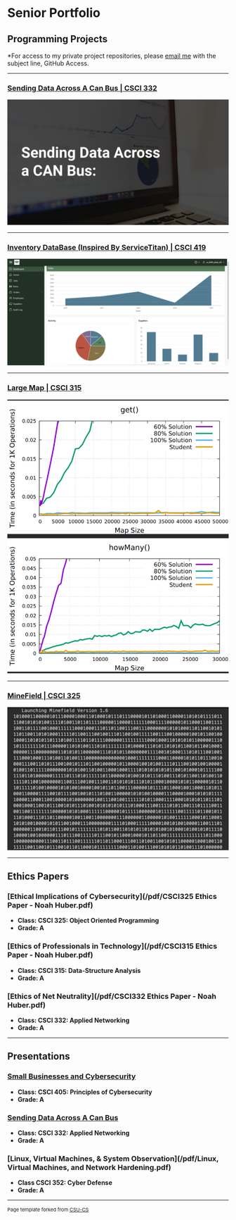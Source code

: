 Senior Portfolio
=========

Programming Projects
--------------------

*For access to my private project repositories, please [email me](mailto:hubercnoah@gmail.com?subject=GitHub%20Access) with the subject line, GitHub Access.

---
### [Sending Data Across A Can Bus | CSCI 332](CanBus.md)

![CanBus](images/CanBusIMG.png)

---
### [Inventory DataBase (Inspired By ServiceTitan) | CSCI 419](Inventory.md)

![Inventory Database](images/DatabaseIMG.png)

---
### [Large Map | CSCI 315](Map.md)

![Large Map](images/MAP.png)

---
### [MineField | CSCI 325](Minefield.md)

![Minefield](images/Minefield1IMG.png)

---

Ethics Papers
-------------

### [Ethical Implications of Cybersecurity](/pdf/CSCI325 Ethics Paper - Noah Huber.pdf)

-   **Class: CSCI 325: Object Oriented Programming**  
-   **Grade: A**

### [Ethics of Professionals in Technology](/pdf/CSCI315 Ethics Paper - Noah Huber.pdf)

-   **Class: CSCI 315: Data-Structure Analysis** 
-   **Grade: A**

### [Ethics of Net Neutrality](/pdf/CSCI332 Ethics Paper - Noah Huber.pdf)

-   **Class: CSCI 332: Applied Networking** 
-   **Grade: A**

---

Presentations
-------------

### [Small Businesses and Cybersecurity](/pdf/SBaC.pdf)

- **Class: CSCI 405: Principles of Cybersecurity** 
- **Grade: A**


### [Sending Data Across A Can Bus](/pdf/CanBus.pdf)

- **Class: CSCI 332: Applied Networking** 
- **Grade: A**

### [Linux, Virtual Machines, & System Observation](/pdf/Linux, Virtual Machines, and Network Hardening.pdf)

- **Class CSCI 352: Cyber Defense**
- **Grade: A**

---

<p style="font-size:11px">Page template forked from <a href="https://github.com/csu-cs/csci-portfolio">CSU-CS</a></p>
<!-- Remove above link if you don't want to attributive -->
